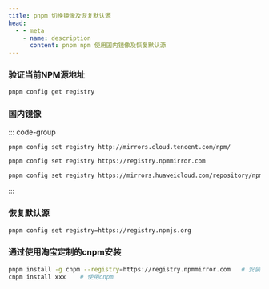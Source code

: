 ```yaml
---
title: pnpm 切换镜像及恢复默认源
head:
  - - meta
    - name: description
      content: pnpm npm 使用国内镜像及恢复默认源
---
```


### 验证当前NPM源地址

```sh
pnpm config get registry
```

### 国内镜像

::: code-group

```sh [腾讯云]
pnpm config set registry http://mirrors.cloud.tencent.com/npm/
```

```sh [淘宝]
pnpm config set registry https://registry.npmmirror.com
```

```sh [华为云]
pnpm config set registry https://mirrors.huaweicloud.com/repository/npm/
```

:::

### 恢复默认源

```sh
pnpm config set registry=https://registry.npmjs.org
```

### 通过使用淘宝定制的cnpm安装

```sh
pnpm install -g cnpm --registry=https://registry.npmmirror.com   # 安装cnpm
cnpm install xxx    # 使用cnpm
```
